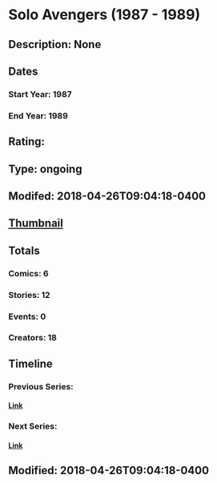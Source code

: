 # Solo Avengers (1987 - 1989)
## Description: None
## Dates
### Start Year: 1987
### End Year: 1989
## Rating: 
## Type: ongoing
## Modifed: 2018-04-26T09:04:18-0400
## [Thumbnail](http://i.annihil.us/u/prod/marvel/i/mg/4/00/589ce3915741c.jpg)
## Totals
### Comics: 6
### Stories: 12
### Events: 0
### Creators: 18
## Timeline
### Previous Series: 
#### [Link]()
### Next Series: 
#### [Link]()
## Modified: 2018-04-26T09:04:18-0400